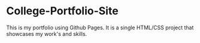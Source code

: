 # College-Portfolio-Site

This is my portfolio using Github Pages. It is a single HTML/CSS project that showcases my work's and skills.